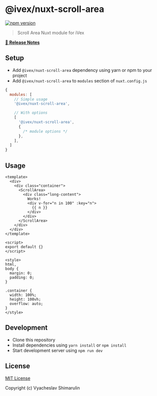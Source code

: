 # @ivex/nuxt-scroll-area

[![npm version][npm-version-src]][npm-version-href]

> Scroll Area Nuxt module for iVex

[📖 **Release Notes**](./CHANGELOG.md)

## Setup

- Add `@ivex/nuxt-scroll-area` dependency using yarn or npm to your project
- Add `@ivex/nuxt-scroll-area` to `modules` section of `nuxt.config.js`

```js
{
  modules: [
    // Simple usage
    '@ivex/nuxt-scroll-area',

    // With options
    [
      '@ivex/nuxt-scroll-area',
      {
        /* module options */
      },
    ],
  ]
}
```

## Usage

```vue
<template>
  <div>
    <div class="container">
      <ScrollArea>
        <div class="long-content">
          Works!
          <div v-for="n in 100" :key="n">
            {{ n }}
          </div>
        </div>
      </ScrollArea>
    </div>
  </div>
</template>

<script>
export default {}
</script>

<style>
html,
body {
  margin: 0;
  padding: 0;
}

.container {
  width: 100%;
  height: 100vh;
  overflow: auto;
}
</style>
```

## Development

- Clone this repository
- Install dependencies using `yarn install` or `npm install`
- Start development server using `npm run dev`

## License

[MIT License](./LICENSE)

Copyright (c) Vyacheslav Shimarulin

<!-- Badges -->

[david-dm-src]: https://david-dm.org/shimarulin/ivex/status.svg?style=flat-square
[david-dm-href]: https://david-dm.org/shimarulin/ivex
[standard-js-src]: https://img.shields.io/badge/code_style-standard-brightgreen.svg?style=flat-square
[standard-js-href]: https://standardjs.com
[circle-ci-src]: https://img.shields.io/circleci/project/github/shimarulin/ivex.svg?style=flat-square
[circle-ci-href]: https://circleci.com/gh/shimarulin/ivex
[codecov-src]: https://img.shields.io/codecov/c/github/shimarulin/ivex.svg?style=flat-square
[codecov-href]: https://codecov.io/gh/shimarulin/ivex
[npm-version-src]: https://img.shields.io/npm/dt/@ivex/nuxt-scroll-area.svg?style=flat-square
[npm-version-href]: https://npmjs.com/package/@ivex/nuxt-scroll-area
[npm-downloads-src]: https://img.shields.io/npm/v/@ivex/nuxt-scroll-area/latest.svg?style=flat-square
[npm-downloads-href]: https://npmjs.com/package/@ivex/nuxt-scroll-area
